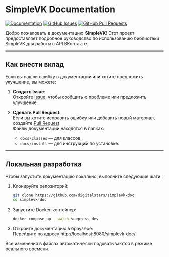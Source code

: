 # SimpleVK Documentation

[![Documentation](https://img.shields.io/badge/Documentation-Online-brightgreen)](https://simplevk.scripthub.ru)
[![GitHub Issues](https://img.shields.io/github/issues/digitalstars/simplevk-doc)](https://github.com/digitalstars/simplevk-doc/issues)
[![GitHub Pull Requests](https://img.shields.io/github/issues-pr/digitalstars/simplevk-doc)](https://github.com/digitalstars/simplevk-doc/pulls)

Добро пожаловать в документацию **SimpleVK**! Этот проект предоставляет подробное руководство по использованию библиотеки SimpleVK для работы с API ВКонтакте.

---

## Как внести вклад

Если вы нашли ошибку в документации или хотите предложить улучшение, вы можете:

1. **Создать Issue**:  
   Откройте [Issue](https://github.com/digitalstars/simplevk-doc/issues), чтобы сообщить о проблеме или предложить улучшение.

2. **Сделать Pull Request**:  
   Если вы хотите исправить ошибку или добавить новый материал, создайте [Pull Request](https://github.com/digitalstars/simplevk-doc/pulls).  
   Файлы документации находятся в папках:
    - `docs/classes` — для классов.
    - `docs/install` — для инструкций по установке.

---

## Локальная разработка

Чтобы запустить документацию локально, выполните следующие шаги:

1. Клонируйте репозиторий:
   ```bash
   git clone https://github.com/digitalstars/simplevk-doc
   cd simplevk-doc
   ```
2. Запустите Docker-контейнер:
   ```bash
   docker compose up --watch vuepress-dev
   ```

3. Откройте документацию в браузере:  
   Перейдите по адресу http://localhost:8080/simplevk-doc/  

Все изменения в файлах автоматически подхватываются в режиме реального времени.